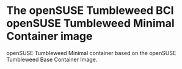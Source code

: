 # The openSUSE Tumbleweed BCI openSUSE Tumbleweed Minimal Container image

openSUSE Tumbleweed Minimal container based on the openSUSE Tumbleweed Base Container Image.
